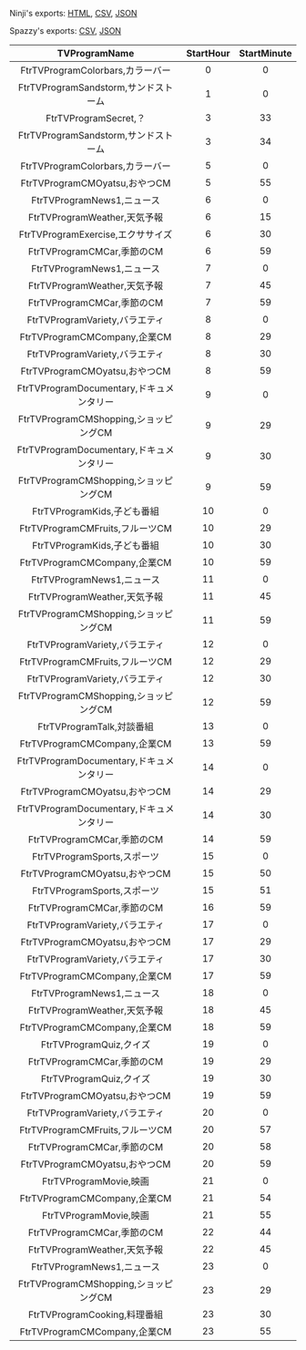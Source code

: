Ninji's exports: [HTML](https://wuffs.org/acnh/bcsv_140/html/TVProgramSaturday.html), [CSV](https://wuffs.org/acnh/bcsv_140/csv/TVProgramSaturday.csv), [JSON](https://wuffs.org/acnh/bcsv_140/json/TVProgramSaturday.json)

Spazzy's exports: [CSV](https://github.com/McSpazzy/acnh-csv/blob/master/TVProgramSaturday.csv), [JSON](https://github.com/McSpazzy/acnh-json/blob/master/TVProgramSaturday.json)

| TVProgramName | StartHour | StartMinute |
|:--:|:--:|:--:|
| FtrTVProgramColorbars,カラーバー | 0 | 0 | 
| FtrTVProgramSandstorm,サンドストーム | 1 | 0 | 
| FtrTVProgramSecret,？ | 3 | 33 | 
| FtrTVProgramSandstorm,サンドストーム | 3 | 34 | 
| FtrTVProgramColorbars,カラーバー | 5 | 0 | 
| FtrTVProgramCMOyatsu,おやつCM | 5 | 55 | 
| FtrTVProgramNews1,ニュース | 6 | 0 | 
| FtrTVProgramWeather,天気予報 | 6 | 15 | 
| FtrTVProgramExercise,エクササイズ | 6 | 30 | 
| FtrTVProgramCMCar,季節のCM | 6 | 59 | 
| FtrTVProgramNews1,ニュース | 7 | 0 | 
| FtrTVProgramWeather,天気予報 | 7 | 45 | 
| FtrTVProgramCMCar,季節のCM | 7 | 59 | 
| FtrTVProgramVariety,バラエティ | 8 | 0 | 
| FtrTVProgramCMCompany,企業CM | 8 | 29 | 
| FtrTVProgramVariety,バラエティ | 8 | 30 | 
| FtrTVProgramCMOyatsu,おやつCM | 8 | 59 | 
| FtrTVProgramDocumentary,ドキュメンタリー | 9 | 0 | 
| FtrTVProgramCMShopping,ショッピングCM | 9 | 29 | 
| FtrTVProgramDocumentary,ドキュメンタリー | 9 | 30 | 
| FtrTVProgramCMShopping,ショッピングCM | 9 | 59 | 
| FtrTVProgramKids,子ども番組 | 10 | 0 | 
| FtrTVProgramCMFruits,フルーツCM | 10 | 29 | 
| FtrTVProgramKids,子ども番組 | 10 | 30 | 
| FtrTVProgramCMCompany,企業CM | 10 | 59 | 
| FtrTVProgramNews1,ニュース | 11 | 0 | 
| FtrTVProgramWeather,天気予報 | 11 | 45 | 
| FtrTVProgramCMShopping,ショッピングCM | 11 | 59 | 
| FtrTVProgramVariety,バラエティ | 12 | 0 | 
| FtrTVProgramCMFruits,フルーツCM | 12 | 29 | 
| FtrTVProgramVariety,バラエティ | 12 | 30 | 
| FtrTVProgramCMShopping,ショッピングCM | 12 | 59 | 
| FtrTVProgramTalk,対談番組 | 13 | 0 | 
| FtrTVProgramCMCompany,企業CM | 13 | 59 | 
| FtrTVProgramDocumentary,ドキュメンタリー | 14 | 0 | 
| FtrTVProgramCMOyatsu,おやつCM | 14 | 29 | 
| FtrTVProgramDocumentary,ドキュメンタリー | 14 | 30 | 
| FtrTVProgramCMCar,季節のCM | 14 | 59 | 
| FtrTVProgramSports,スポーツ | 15 | 0 | 
| FtrTVProgramCMOyatsu,おやつCM | 15 | 50 | 
| FtrTVProgramSports,スポーツ | 15 | 51 | 
| FtrTVProgramCMCar,季節のCM | 16 | 59 | 
| FtrTVProgramVariety,バラエティ | 17 | 0 | 
| FtrTVProgramCMOyatsu,おやつCM | 17 | 29 | 
| FtrTVProgramVariety,バラエティ | 17 | 30 | 
| FtrTVProgramCMCompany,企業CM | 17 | 59 | 
| FtrTVProgramNews1,ニュース | 18 | 0 | 
| FtrTVProgramWeather,天気予報 | 18 | 45 | 
| FtrTVProgramCMCompany,企業CM | 18 | 59 | 
| FtrTVProgramQuiz,クイズ | 19 | 0 | 
| FtrTVProgramCMCar,季節のCM | 19 | 29 | 
| FtrTVProgramQuiz,クイズ | 19 | 30 | 
| FtrTVProgramCMOyatsu,おやつCM | 19 | 59 | 
| FtrTVProgramVariety,バラエティ | 20 | 0 | 
| FtrTVProgramCMFruits,フルーツCM | 20 | 57 | 
| FtrTVProgramCMCar,季節のCM | 20 | 58 | 
| FtrTVProgramCMOyatsu,おやつCM | 20 | 59 | 
| FtrTVProgramMovie,映画 | 21 | 0 | 
| FtrTVProgramCMCompany,企業CM | 21 | 54 | 
| FtrTVProgramMovie,映画 | 21 | 55 | 
| FtrTVProgramCMCar,季節のCM | 22 | 44 | 
| FtrTVProgramWeather,天気予報 | 22 | 45 | 
| FtrTVProgramNews1,ニュース | 23 | 0 | 
| FtrTVProgramCMShopping,ショッピングCM | 23 | 29 | 
| FtrTVProgramCooking,料理番組 | 23 | 30 | 
| FtrTVProgramCMCompany,企業CM | 23 | 55 | 
